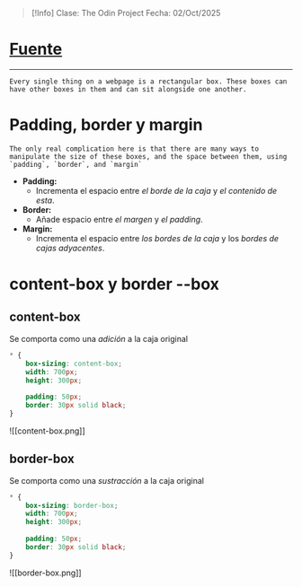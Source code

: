 >[!Info]
>Clase: The Odin Project
>Fecha: 02/Oct/2025
# [Fuente](https://www.youtube.com/watch?v=HdZHcFWcAd8)
---

	Every single thing on a webpage is a rectangular box. These boxes can have other boxes in them and can sit alongside one another.

# Padding, border y margin

	The only real complication here is that there are many ways to manipulate the size of these boxes, and the space between them, using `padding`, `border`, and `margin`

- **Padding:**
	- Incrementa el espacio entre *el borde de la caja* y *el contenido de esta*.
- **Border:**
	- Añade espacio entre *el margen* y *el padding*.
- **Margin:**
	- Incrementa el espacio entre *los bordes de la caja* y los *bordes de cajas adyacentes*.

# content-box y border --box
## content-box
Se comporta como una *adición* a la caja original

```css
* {
	box-sizing: content-box;
	width: 700px;
	height: 300px;
	
	padding: 50px;
	border: 30px solid black;
}
```
![[content-box.png]]
## border-box
Se comporta como una *sustracción* a la caja original
```css
* {
	box-sizing: border-box;
	width: 700px;
	height: 300px;
	
	padding: 50px;
	border: 30px solid black;
}
```
![[border-box.png]]
